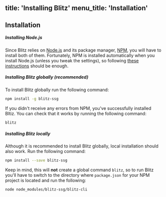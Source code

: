 title: 'Installing Blitz'
menu_title: 'Installation'
---
## Installation

##### Installing Node.js

Since Blitz relies on [Node.js](https://nodejs.org/en/) and its package manager, [NPM](https://www.npmjs.com/), you will have to install both of them. Fortunately, NPM is installed automatically when you install Node.js (unless you tweak the settings), so following [these instructions](https://docs.npmjs.com/getting-started/installing-node) should be enough.

##### Installing Blitz globally (recommended)

To install Blitz globally run the following command:

```bash
npm install -g blitz-ssg
```

If you didn't receive any errors from NPM, you've successfully installed Bltiz. You can check that it works by running the following command:

```bash
blitz
```

##### Installing Blitz locally

Although it is recommended to install Blitz globally, local installation should also work. Run the following command:

```bash
npm install --save blitz-ssg
```

Keep in mind, this will **not** create a global command `blitz`, so to run Blitz you'll have to switch to the directory where `package.json` for your NPM project is located and run the following:

```bash
node node_modules/blitz-ssg/blitz-cli
```
